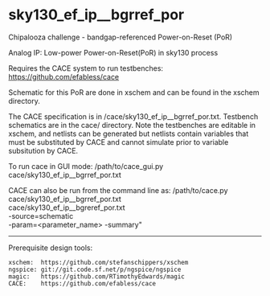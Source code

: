 # sky130_ef_ip__bgrref_por
Chipalooza challenge - bandgap-referenced Power-on-Reset (PoR)

Analog IP: Low-power Power-on-Reset(PoR) in sky130 process

Requires the CACE system to run testbenches: https://github.com/efabless/cace

Schematic for this PoR are done in xschem and can be found in the xschem directory.

The CACE specification is in /cace/sky130_ef_ip__bgrref_por.txt. Testbench schematics are in the cace/ directory. Note the testbenches are editable in xschem, and netlists can be generated but netlists contain variables that must be substituted by CACE and cannot simulate prior to variable subsitution by CACE. 

To run cace in GUI mode:
/path/to/cace_gui.py cace/sky130_ef_ip__bgrref_por.txt

CACE can also be run from the command line as:
/path/to/cace.py cace/sky130_ef_ip__bgrref_por.txt \
cace/sky130_ef_ip__bgreref_por.txt \
  -source=schematic \
  -param=<parameter_name> -summary"

---
Prerequisite design tools:

	xschem:  https://github.com/stefanschippers/xschem
	ngspice: git://git.code.sf.net/p/ngspice/ngspice
	magic:	 https://github.com/RTimothyEdwards/magic
	CACE:	 https://github.com/efabless/cace

